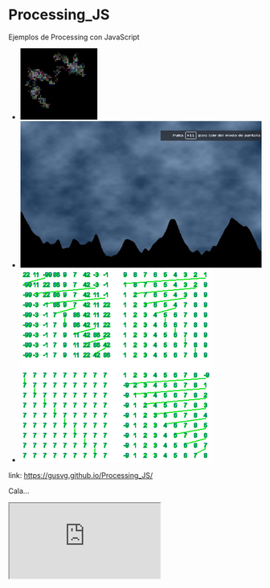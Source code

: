 # Processing_JS
Ejemplos de Processing con JavaScript

* ![sketch](/muestras/sketch.jpg)
* ![sketch5](/muestras/sketch5.jpg)
* ![sketch7](/muestras/sketch7.png)

link: https://gusvg.github.io/Processing_JS/

Cala...
<iframe src="https://editor.p5js.org/g.vergaragonzaga/embed/2Taud6PgJ"></iframe>
